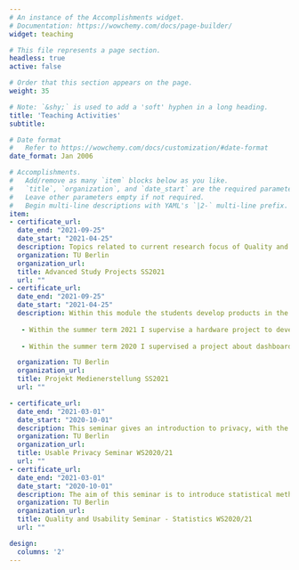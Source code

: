 ```yaml
---
# An instance of the Accomplishments widget.
# Documentation: https://wowchemy.com/docs/page-builder/
widget: teaching

# This file represents a page section.
headless: true
active: false

# Order that this section appears on the page.
weight: 35

# Note: `&shy;` is used to add a 'soft' hyphen in a long heading.
title: 'Teaching Activities'
subtitle:

# Date format
#   Refer to https://wowchemy.com/docs/customization/#date-format
date_format: Jan 2006

# Accomplishments.
#   Add/remove as many `item` blocks below as you like.
#   `title`, `organization`, and `date_start` are the required parameters.
#   Leave other parameters empty if not required.
#   Begin multi-line descriptions with YAML's `|2-` multi-line prefix.
item:
- certificate_url: 
  date_end: "2021-09-25"
  date_start: "2021-04-25"
  description: Topics related to current research focus of Quality and Usability Lab are offered to teach the necessary basics and pracitcal applications. This semester I supervise a project regarding privacy-conscious descision-making.  
  organization: TU Berlin
  organization_url: 
  title: Advanced Study Projects SS2021
  url: ""
- certificate_url: 
  date_end: "2021-09-25"
  date_start: "2021-04-25"
  description: Within this module the students develop products in the scope of digital media. Hereby, competencies in computer science are relevant but also creative and analytical skills.  
  
   - Within the summer term 2021 I supervise a hardware project to develop a smart hydroponic system. 
   
   - Within the summer term 2020 I supervised a project about dashboard creation and advanced data visualization.

  organization: TU Berlin
  organization_url: 
  title: Projekt Medienerstellung SS2021
  url: ""

- certificate_url: 
  date_end: "2021-03-01"
  date_start: "2020-10-01"
  description: This seminar gives an introduction to privacy, with the focus on human aspects in information privacy. Topics include social media, location tracking, user behavior with respect to e.g. decision making, self-disclosure, and the privacy paradox. During the winter semester I supervised various topics in this seminar. 
  organization: TU Berlin
  organization_url: 
  title: Usable Privacy Seminar WS2020/21
  url: ""
- certificate_url: 
  date_end: "2021-03-01"
  date_start: "2020-10-01"
  description: The aim of this seminar is to introduce statistical methods, which are commonly used in the Human-computer Interaction (HCI) research, to students from practical perspective. During the winter semester I supervised various topics in this seminar. 
  organization: TU Berlin
  organization_url: 
  title: Quality and Usability Seminar - Statistics WS2020/21
  url: ""

design:
  columns: '2' 
---
```

